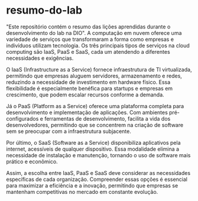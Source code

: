 # resumo-do-lab
 "Este repositório contém o resumo das lições aprendidas durante o desenvolvimento do lab na DIO".
A computação em nuvem oferece uma variedade de serviços que transformaram a forma como empresas e indivíduos utilizam tecnologia. Os três principais tipos de serviços na cloud computing são IaaS, PaaS e SaaS, cada um atendendo a diferentes necessidades e exigências.

O IaaS (Infrastructure as a Service) fornece infraestrutura de TI virtualizada, permitindo que empresas aluguem servidores, armazenamento e redes, reduzindo a necessidade de investimento em hardware físico. Essa flexibilidade é especialmente benéfica para startups e empresas em crescimento, que podem escalar recursos conforme a demanda.

Já o PaaS (Platform as a Service) oferece uma plataforma completa para desenvolvimento e implementação de aplicações. Com ambientes pré-configurados e ferramentas de desenvolvimento, facilita a vida dos desenvolvedores, permitindo que se concentrem na criação de software sem se preocupar com a infraestrutura subjacente.

Por último, o SaaS (Software as a Service) disponibiliza aplicativos pela internet, acessíveis de qualquer dispositivo. Essa modalidade elimina a necessidade de instalação e manutenção, tornando o uso de software mais prático e econômico.

Assim, a escolha entre IaaS, PaaS e SaaS deve considerar as necessidades específicas de cada organização. Compreender essas opções é essencial para maximizar a eficiência e a inovação, permitindo que empresas se mantenham competitivas no mercado em constante evolução.
